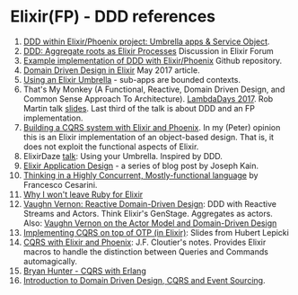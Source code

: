 # Elixir(FP) - DDD references

1. [DDD within Elixir/Phoenix project: Umbrella apps & Service Object](https://medium.com/@andreichernykh/thoughts-on-structuring-an-elixir-phoenix-project-cb083a8894ef).
2. [DDD: Aggregate roots as Elixir Processes](https://elixirforum.com/t/domain-driven-design-aggregate-roots-as-elixir-processes-genserver/4372)  Discussion in Elixir Forum
3. [Example implementation of DDD with Elixir/Phoenix](https://github.com/rpless/phoenix_ddd) Github repository.
4. [Domain Driven Design in Elixir](https://www.linkedin.com/pulse/domain-driven-design-elixir-naveen-negi) May 2017 article.
5. [Using an Elixir Umbrella](https://8thlight.com/blog/georgina-mcfadyen/2017/05/01/elixir-umbrella-projects.html) - sub-apps are bounded contexts.
6. That's My Monkey (A Functional, Reactive, Domain Driven Design, and Common Sense Approach To Architecture). [LambdaDays 2017](http://www.lambdadays.org/lambdadays2017/rob-martin). Rob Martin talk [slides](http://www.lambdadays.org/static/upload/media/1487239158386169robmartinthatsmymonkey.pdf). Last third of the talk is about DDD and an FP implementation.
7. [Building a CQRS system with Elixir and Phoenix](https://10consulting.com/2017/01/04/building-a-cqrs-web-application-in-elixir-using-phoenix/). In my (Peter) opinion this is an Elixir implementation of an object-based design. That is, it does not exploit the functional aspects of Elixir.
8. ElixirDaze [talk](https://www.youtube.com/watch?v=AnYm0rTJNVg): Using your Umbrella. Inspired by DDD.
9. [Elixir Application Design](http://learningelixir.joekain.com/elixir-application-design-posts/) - a series of blog post by Joseph Kain.
10. [Thinking in a Highly Concurrent, Mostly-functional language](https://www.youtube.com/watch?v=d5G3P2iosmA&index=11&list=PLE7tQUdRKcyakbmyFcmznq2iNtL80mCsT) by Francesco Cesarini.
11. [Why I won't leave Ruby for Elixir](http://insights.workshop14.io/2016/04/18/why-i-cant-leave-ruby-for-elixir.html)
12. [Vaughn Vernon: Reactive Domain-Driven Design](https://www.infoq.com/news/2013/11/vernon-reactive-ddd): DDD with Reactive Streams and Actors. Think Elixir's GenStage. Aggregates as actors. Also: [Vaughn Vernon on the Actor Model and Domain-Driven Design](https://www.infoq.com/news/2013/06/actor-model-ddd)
13. [Implementing CQRS on top of OTP (in Elixir)](http://slides.com/hubertlepicki/implementing-cqrs-in-elixir#/): Slides from Hubert Lepicki
14. [CQRS with Elixir and Phoenix](http://jfcloutier.github.io/jekyll/update/2015/11/04/cqrs_elixir_phoenix.html): J.F. Cloutier's notes. Provides Elixir macros to handle the distinction between Queries and Commands automagically.
15. [Bryan Hunter - CQRS with Erlang](https://vimeo.com/97318824)
16. [Introduction to Domain Driven Design, CQRS and Event Sourcing](https://www.kenneth-truyers.net/2013/12/05/introduction-to-domain-driven-design-cqrs-and-event-sourcing/).
